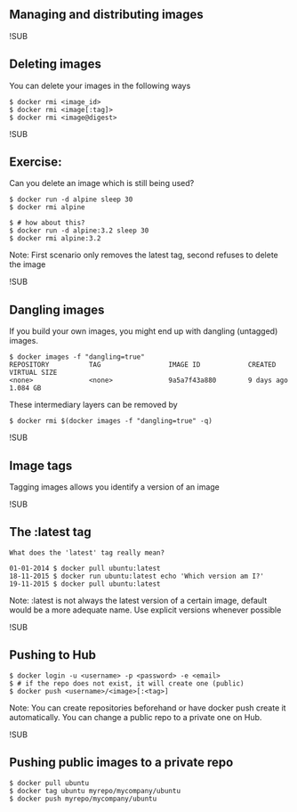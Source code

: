 ## Managing and distributing images


!SUB
## Deleting images

You can delete your images in the following ways

    $ docker rmi <image_id>
    $ docker rmi <image[:tag]>
    $ docker rmi <image@digest>

!SUB
## Exercise:<br>
Can you delete an image which is still being used?

    $ docker run -d alpine sleep 30
    $ docker rmi alpine

    $ # how about this?
    $ docker run -d alpine:3.2 sleep 30
    $ docker rmi alpine:3.2

Note:
First scenario only removes the latest tag, second refuses to delete the image

!SUB
## Dangling images
If you build your own images, you might end up with dangling (untagged) images.

    $ docker images -f "dangling=true"
    REPOSITORY          TAG                 IMAGE ID            CREATED             VIRTUAL SIZE
    <none>              <none>              9a5a7f43a880        9 days ago          1.084 GB

These intermediary layers can be removed by

    $ docker rmi $(docker images -f "dangling=true" -q)


!SUB
## Image tags
Tagging images allows you identify a version of an image


!SUB
## The :latest tag
    What does the 'latest' tag really mean?

    01-01-2014 $ docker pull ubuntu:latest
    18-11-2015 $ docker run ubuntu:latest echo 'Which version am I?'
    19-11-2015 $ docker pull ubuntu:latest

Note:
:latest is not always the latest version of a certain image, default would be a more adequate name. Use explicit versions whenever possible

!SUB
## Pushing to Hub

    $ docker login -u <username> -p <password> -e <email>
    $ # if the repo does not exist, it will create one (public)
    $ docker push <username>/<image>[:<tag>]

Note:
You can create repositories beforehand or have docker push create it automatically. You can change a public repo to a private one on Hub.

!SUB
## Pushing public images to a private repo

    $ docker pull ubuntu
    $ docker tag ubuntu myrepo/mycompany/ubuntu
    $ docker push myrepo/mycompany/ubuntu
